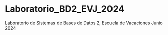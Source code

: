 # Laboratorio_BD2_EVJ_2024
Laboratorio de Sistemas de Bases de Datos 2, Escuela de Vacaciones Junio 2024
